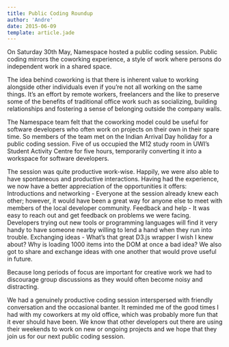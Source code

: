 ```yaml
---
title: Public Coding Roundup
author: 'Andre'
date: 2015-06-09
template: article.jade
---
```


On Saturday 30th May, Namespace hosted a public coding session. Public coding mirrors the coworking experience, a style of work where persons do independent work in a shared space.
<span class="more"></span>

The idea behind coworking is that there is inherent value to working alongside other individuals even if you’re not all working on the same things. It’s an effort by remote workers, freelancers and the like to preserve some of the benefits of traditional office work such as socializing, building relationships and fostering a sense of belonging outside the company walls.

The Namespace team felt that the coworking model could be useful for software developers who often work on projects on their own in their spare time.  So members of the team met on the Indian Arrival Day holiday for a public coding session. Five of us occupied the M12 study room in UWI’s Student Activity Centre for five hours, temporarily converting it into a workspace for software developers. 

The session was quite productive work-wise. Happily, we were also able to have spontaneous and productive interactions. Having had the experience, we now have a better appreciation of the opportunities it offers: 
Introductions and networking - Everyone at the session already knew each other; however, it would have been a great way for anyone else to meet with members of the local developer community.
Feedback and help - It was easy to reach out and get feedback on problems we were facing. Developers trying out new tools or programming languages will find it very handy to have someone nearby willing to lend a hand when they run into trouble. 
Exchanging ideas - What’s that great D3.js wrapper I wish I knew about? Why is loading 1000 items into the DOM at once a bad idea? We also got to share and exchange ideas with one another that would prove useful in future. 

Because long periods of focus are important for creative work we had to discourage group discussions as they would often become noisy and distracting.

We had a genuinely productive coding session interspersed with friendly conversation and the occasional banter. It reminded me of the good times I had with my coworkers at my old office, which was probably more fun that it ever should have been. We know that other developers out there are using their weekends to work on new or ongoing projects and we hope that they join us for our next public coding session.
